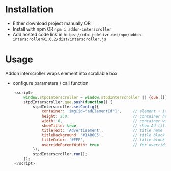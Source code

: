 # Installation
- Either download project manually OR
- Install with npm OR
  `npm i addon-interscroller`
- Add hosted code link in <head>
  `https://cdn.jsdelivr.net/npm/addon-interscroller@1.0.2/dist/interscroller.js`
# Usage
Addon interscroller wraps element into scrollable box.
- configure parameters / call function
```javascript
    <script>
        window.stpdInterscroller = window.stpdInterscroller || {que:[]}
        stpdInterscroller.que.push(function() {
            stpdInterscroller.setConfig({
                container: 'img[id="adElementId"]',     // element + it's id or class
                height: 250,                            // container height (px); will override to max element height if set bigger than element
                width: 0,                               // container width (px) / 0 - for 100%; will override to 100% if screen smaller than setting
                showTitle: true,                        // show Ad title (true/false)
                titleText: 'Advertisement',             // title name
                titleBackground: '#1AB6C5',             // title block color (in HEX)
                titleColor: '#FFF',                     // title block text color (in HEX)
                overrideParentWidth: true               // for overriding parent margins (true/false)
            });
            stpdInterscroller.run();
        });
    </script>
```